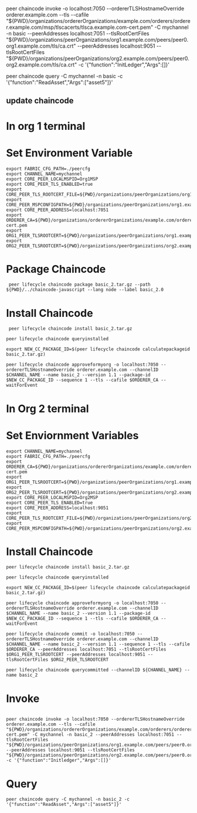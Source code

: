 

peer chaincode invoke -o localhost:7050 --ordererTLSHostnameOverride orderer.example.com --tls --cafile "${PWD}/organizations/ordererOrganizations/example.com/orderers/orderer.example.com/msp/tlscacerts/tlsca.example.com-cert.pem" -C mychannel -n basic --peerAddresses localhost:7051 --tlsRootCertFiles "${PWD}/organizations/peerOrganizations/org1.example.com/peers/peer0.org1.example.com/tls/ca.crt" --peerAddresses localhost:9051 --tlsRootCertFiles "${PWD}/organizations/peerOrganizations/org2.example.com/peers/peer0.org2.example.com/tls/ca.crt" -c '{"function":"InitLedger","Args":[]}'

peer chaincode query -C mychannel -n basic -c '{"function":"ReadAsset","Args":["asset5"]}'

## update chaincode

# In org 1 terminal
# Set Environment Variable
```
export FABRIC_CFG_PATH=./peercfg
export CHANNEL_NAME=mychannel
export CORE_PEER_LOCALMSPID=Org1MSP
export CORE_PEER_TLS_ENABLED=true
export CORE_PEER_TLS_ROOTCERT_FILE=${PWD}/organizations/peerOrganizations/org1.example.com/peers/peer0.org1.example.com/tls/ca.crt
export CORE_PEER_MSPCONFIGPATH=${PWD}/organizations/peerOrganizations/org1.example.com/users/Admin@org1.example.com/msp
export CORE_PEER_ADDRESS=localhost:7051
export ORDERER_CA=${PWD}/organizations/ordererOrganizations/example.com/orderers/orderer.example.com/msp/tlscacerts/tlsca.example.com-cert.pem 
export ORG1_PEER_TLSROOTCERT=${PWD}/organizations/peerOrganizations/org1.example.com/peers/peer0.org1.example.com/tls/ca.crt
export ORG2_PEER_TLSROOTCERT=${PWD}/organizations/peerOrganizations/org2.example.com/peers/peer0.org2.example.com/tls/ca.crt
```
# Package Chaincode
```
 peer lifecycle chaincode package basic_2.tar.gz --path ${PWD}/../chaincode-javascript --lang node --label basic_2.0
```
# Install Chaincode
```
 peer lifecycle chaincode install basic_2.tar.gz
```
```
peer lifecycle chaincode queryinstalled
```
```
export NEW_CC_PACKAGE_ID=$(peer lifecycle chaincode calculatepackageid basic_2.tar.gz)
```
```
peer lifecycle chaincode approveformyorg -o localhost:7050 --ordererTLSHostnameOverride orderer.example.com --channelID $CHANNEL_NAME --name basic_2 --version 1.1 --package-id $NEW_CC_PACKAGE_ID --sequence 1 --tls --cafile $ORDERER_CA --waitForEvent
```

# In Org 2 terminal
# Set Enviornment Variables
```
export CHANNEL_NAME=mychannel
export FABRIC_CFG_PATH=./peercfg
export ORDERER_CA=${PWD}/organizations/ordererOrganizations/example.com/orderers/orderer.example.com/msp/tlscacerts/tlsca.example.com-cert.pem 
export ORG1_PEER_TLSROOTCERT=${PWD}/organizations/peerOrganizations/org1.example.com/peers/peer0.org1.example.com/tls/ca.crt
export ORG2_PEER_TLSROOTCERT=${PWD}/organizations/peerOrganizations/org2.example.com/peers/peer0.org2.example.com/tls/ca.crt
export CORE_PEER_LOCALMSPID=Org2MSP 
export CORE_PEER_TLS_ENABLED=true
export CORE_PEER_ADDRESS=localhost:9051 
export CORE_PEER_TLS_ROOTCERT_FILE=${PWD}/organizations/peerOrganizations/org2.example.com/peers/peer0.org2.example.com/tls/ca.crt
export CORE_PEER_MSPCONFIGPATH=${PWD}/organizations/peerOrganizations/org2.example.com/users/Admin@org2.example.com/msp
```
# Install Chaincode
```
peer lifecycle chaincode install basic_2.tar.gz
```
```
peer lifecycle chaincode queryinstalled
```
```
export NEW_CC_PACKAGE_ID=$(peer lifecycle chaincode calculatepackageid basic_2.tar.gz)
```
```
peer lifecycle chaincode approveformyorg -o localhost:7050 --ordererTLSHostnameOverride orderer.example.com --channelID $CHANNEL_NAME --name basic_2 --version 1.1 --package-id $NEW_CC_PACKAGE_ID --sequence 1 --tls --cafile $ORDERER_CA --waitForEvent
```
```
peer lifecycle chaincode commit -o localhost:7050 --ordererTLSHostnameOverride orderer.example.com --channelID $CHANNEL_NAME --name basic_2 --version 1.1 --sequence 1 --tls --cafile $ORDERER_CA --peerAddresses localhost:7051 --tlsRootCertFiles $ORG1_PEER_TLSROOTCERT --peerAddresses localhost:9051 --tlsRootCertFiles $ORG2_PEER_TLSROOTCERT
```
```
peer lifecycle chaincode querycommitted --channelID ${CHANNEL_NAME} --name basic_2
```
# Invoke 
```

peer chaincode invoke -o localhost:7050 --ordererTLSHostnameOverride orderer.example.com --tls --cafile "${PWD}/organizations/ordererOrganizations/example.com/orderers/orderer.example.com/msp/tlscacerts/tlsca.example.com-cert.pem" -C mychannel -n basic_2 --peerAddresses localhost:7051 --tlsRootCertFiles "${PWD}/organizations/peerOrganizations/org1.example.com/peers/peer0.org1.example.com/tls/ca.crt" --peerAddresses localhost:9051 --tlsRootCertFiles "${PWD}/organizations/peerOrganizations/org2.example.com/peers/peer0.org2.example.com/tls/ca.crt" -c '{"function":"Initledger","Args":[]}'
```
# Query
```
peer chaincode query -C mychannel -n basic_2 -c '{"function":"ReadAsset","Args":["asset5"]}'
```
